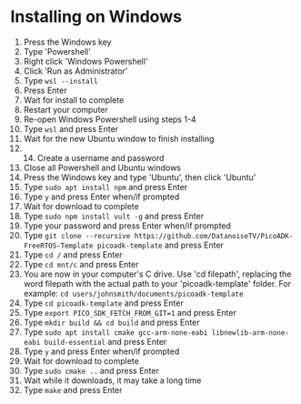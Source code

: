 # Installing on Windows

1. Press the Windows key
1. Type 'Powershell'
1. Right click 'Windows Powershell' 
1. Click 'Run as Administrator'
1. Type ```wsl --install```
1. Press Enter
1. Wait for install to complete
1. Restart your computer
1. Re-open Windows Powershell using steps 1-4
1. Type ```wsl``` and press Enter
1. Wait for the new Ubuntu window to finish installing
1. 14. Create a username and password
1. Close all Powershell and Ubuntu windows
1. Press the Windows key and type 'Ubuntu', then click 'Ubuntu'
1. Type ```sudo apt install npm``` and press Enter
1. Type ```y``` and press Enter when/if prompted
1. Wait for download to complete
1. Type ```sudo npm install vult -g``` and press Enter
1. Type your password and press Enter when/if prompted
1. Type ```git clone --recursive https://github.com/DatanoiseTV/PicoADK-FreeRTOS-Template picoadk-template``` and press Enter
1. Type ```cd /``` and press Enter
1. Type ```cd mnt/c``` and press Enter
1. You are now in your computer's C drive. Use 'cd filepath', replacing the word filepath with the actual path to your 'picoadk-template' folder. For example: ```cd users/johnsmith/documents/picoadk-template```
1. Type ```cd picoadk-template``` and press Enter
1. Type ```export PICO_SDK_FETCH_FROM_GIT=1``` and press Enter
1. Type ```mkdir build && cd build``` and press Enter
1. Type ```sudo apt install cmake gcc-arm-none-eabi libnewlib-arm-none-eabi build-essential``` and press Enter
1. Type ```y``` and press Enter when/if prompted
1. Wait for download to complete
1. Type ```sudo cmake ..``` and press Enter
1. Wait while it downloads, it may take a long time
1. Type ```make``` and press Enter
